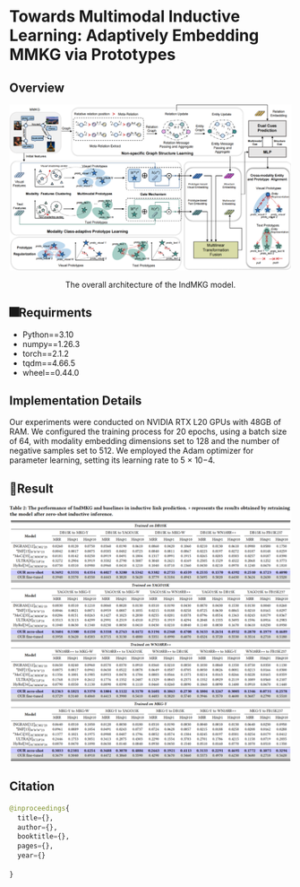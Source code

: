 # Towards Multimodal Inductive Learning: Adaptively Embedding MMKG via Prototypes

## Overview
<p align="center">
  <img src="IndMKG.jpg" alt="IndMKG" width="1000">
</p>

<p align="center"> The overall architecture of the IndMKG model. </p>

## 🎆Requirments
- Python==3.10
- numpy==1.26.3
- torch==2.1.2
- tqdm==4.66.5
- wheel==0.44.0

## Implementation Details
Our experiments were conducted on NVIDIA RTX L20 GPUs with 48GB of RAM. We configured the training process for 20 epochs, using a batch size of 64, with modality embedding dimensions set to 128 and the number of negative samples set to 512. We employed the Adam optimizer for parameter learning, setting its learning rate to 5 × 10−4. 


## 🤝Result 
<p align="center">
  <img src="Result.jpg" alt="Result" width="1000">
</p>

## Citation
```python
@inproceedings{
  title={},
  author={},
  booktitle={},
  pages={},
  year={}

}
```
